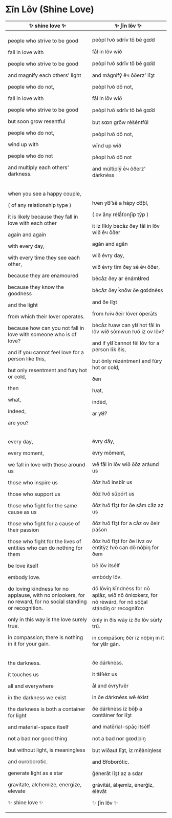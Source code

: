 # Ʃīn Lôv (Shine Love)



| ✨ shine love ✨                                                                                                                                                                                                                                                                                                                                                                                                                                                                                                                                                                                                                            | ✨ ʃīn lôv ✨                                                                                                                                                                                                                                                                                                                                                                                                                                                                                                                                                                                                        |
| ----------------------------------------------------------------------------------------------------------------------------------------------------------------------------------------------------------------------------------------------------------------------------------------------------------------------------------------------------------------------------------------------------------------------------------------------------------------------------------------------------------------------------------------------------------------------------------------------------------------------------------------- | -------------------------------------------------------------------------------------------------------------------------------------------------------------------------------------------------------------------------------------------------------------------------------------------------------------------------------------------------------------------------------------------------------------------------------------------------------------------------------------------------------------------------------------------------------------------------------------------------------------------- |
| <p>people who strive to be good </p><p>fall in love with </p><p>people who strive to be good </p><p>and magnify each others' light</p><p></p><p>people who do not, </p><p>fall in love with </p><p>people who strive to be good </p><p>but soon grow resentful</p><p></p><p>people who do not, </p><p>wind up with </p><p>people who do not </p><p>and multiply each others' darkness.</p>                                                                                                                                                                                                                                                | <p>peòpl ƕŏ sdrīv tŏ bē gꝏ̆d</p><p>fål in lôv wið</p><p>peòpl ƕŏ sdrīv tŏ bē gꝏ̆d</p><p>and mágnifȳ ēч ôðerz' līȝt</p><p></p><p>peòpl ƕŏ dŏ not,</p><p>fål in lôv wið</p><p>peòpl ƕŏ sdrīv tŏ bē gꝏ̆d</p><p>but sꝏn grōw rės̈éntfŭl</p><p></p><p>peòpl ƕŏ dŏ not,</p><p>wīnd up wið</p><p>pèopl ƕŏ dŏ not</p><p>and múltiplȳ ēч ôðerz' dárknėss</p>                                                                                                                                                                                                                      |
| <p>when you see a happy couple, </p><p>( of any relationship type ) </p><p>it is likely because they fall in love with each other </p><p>again and again </p><p>with every day, </p><p>with every time they see each other, </p><p>because they are enamoured </p><p>because they know the goodness </p><p>and the light </p><p>from which their lover operates.</p><p></p><p>because how can you not fall in love with someone who is of love?</p><p></p><p>and if you cannot feel love for a person like this, </p><p>but only resentment and fury hot or cold,</p><p></p><p>then</p><p></p><p>what, </p><p>indeed, </p><p>are you?</p> | <p>ƕen yȣ̈ sē a hápy cȣ̂pl,</p><p>( ov ăny rėlā́ťonʃip tȳp )</p><p>it iz līkly bėcåz ðey fål in lôv wið ēч ôðer</p><p>agăn and agăn</p><p>wið évry day,</p><p>wið évry tīm ðey sē ēч ôðer,</p><p>bėcåz ðey ar ėnámȣred</p><p>bėcåz ðey k̀nōw ðe gꝏ́dnėss</p><p>and ðe līȝt</p><p>from ƕiч ðeir lôver óperāts</p><p></p><p>bėcåz ƕaw can yȣ̈ not fål in lôv wið sômwun ƕŏ iz ov lôv?</p><p></p><p>and if yȣ̈ cannot fēl lôv for a pérson līk ðis,</p><p>but ōnly rėzéntment and fūry hot or cold,</p><p></p><p>ðen</p><p></p><p>ƕat,</p><p>indēd,</p><p>ar yȣ̈?</p> |
| <p>every day, </p><p>every moment, </p><p>we fall in love with those around us </p><p>those who inspire us </p><p>those who support us </p><p>those who fight for the same cause as us </p><p>those who fight for a cause of their passion </p><p>those who fight for the lives of entities who can do nothing for them</p><p></p><p>be love itself </p><p>embody love. </p><p>do loving kindness for no applause, with no onlookers, for no reward, for no social standing or recognition.</p><p></p><p>only in this way is the love surely true. </p><p>in compassion; there is nothing in it for your gain.</p>                        | <p>évry dāy, </p><p>évry mōment, </p><p>wē fål in lôv wið ðōz aráund us</p><p>ðōz ƕŏ insbīr us</p><p>ðōz ƕŏ sŭpórt us</p><p>ðōz ƕŏ fīȝt for ðe sām cåz az us</p><p>ðōz ƕŏ fīȝt for a cåz ov ðeir pášon</p><p>ðōz ƕŏ fīȝt for ðe līvz ov éntitÿz ƕŏ can dŏ nôþiŋ for ðem</p><p></p><p>bē lôv itsélf</p><p>embódy lôv.</p><p>dŏ lôviŋ kīndnėss for nō aplåz, wið nō ónlꝏkerz, for nō rėwárd, for nō sōç̌al stándiŋ or recogníťon</p><p></p><p>ōnly in ðis wāy iz ðe lôv sūrly trū.</p><p>in compášon; ðĕr iz nôþiŋ in it for yȣr gān.</p>           |
| <p>the darkness.</p><p></p><p>it touches us </p><p>all and everywhere</p><p></p><p>in the darkness we exist </p><p>the darkness is both a container for light </p><p>and material-space itself</p><p></p><p>not a bad nor good thing </p><p>but without light, is meaningless </p><p>and ouroborotic.</p><p></p><p>generate light as a star </p><p>gravitate, alchemize, energize, elevate </p><p></p><p>✨ shine love ✨</p>                                                                                                                                                                                                               | <p>ðe dárknėss.</p><p></p><p>it tȣ̂чėz us</p><p>ål and évryƕĕr</p><p></p><p>in ðe dárknėss wē ėẍist</p><p>ðe dárknėss iz bōþ a contāiner for līȝt</p><p>and matērïal-spāç itsélf</p><p></p><p>not a bad nor gꝏd þiŋ</p><p>but wiðaut līȝt, iz mēàniŋless</p><p>and ȣ̈roborótic.</p><p></p><p>ǧénerāt līȝt az a sdar</p><p>grávitāt, álʞemīz, énerǧīz, élėvāt</p><p></p><p>✨ ʃīn lôv ✨</p>                                                                                                                                                                                      |

